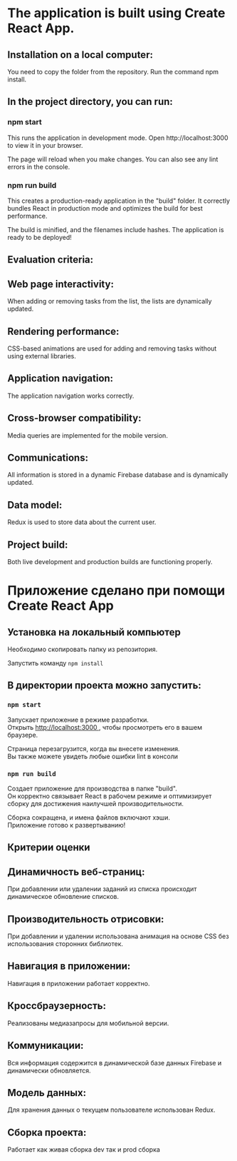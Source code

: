 # The application is built using Create React App.

## Installation on a local computer:
You need to copy the folder from the repository.
Run the command npm install.

## In the project directory, you can run:

### npm start
This runs the application in development mode.
Open http://localhost:3000 to view it in your browser.

The page will reload when you make changes.
You can also see any lint errors in the console.

### npm run build
This creates a production-ready application in the "build" folder.
It correctly bundles React in production mode and optimizes the build for best performance.

The build is minified, and the filenames include hashes.
The application is ready to be deployed!

## Evaluation criteria:

## Web page interactivity:
When adding or removing tasks from the list, the lists are dynamically updated.

## Rendering performance:
CSS-based animations are used for adding and removing tasks without using external libraries.

## Application navigation:
The application navigation works correctly.

## Cross-browser compatibility:
Media queries are implemented for the mobile version.

## Communications:
All information is stored in a dynamic Firebase database and is dynamically updated.

## Data model:
Redux is used to store data about the current user.

## Project build:
Both live development and production builds are functioning properly.


# Приложение сделано при помощи Create React App

## Установка на локальный компьютер
Необходимо скопировать папку из репозитория. 

Запустить команду  `npm install`



## В директории проекта можно запустить:

### `npm start`

Запускает приложение в режиме разработки.\
Открыть [http://localhost:3000 ](http://localhost:3000 ), чтобы просмотреть его в вашем браузере.

Страница перезагрузится, когда вы внесете изменения.\
Вы также можете увидеть любые ошибки lint в консоли


### `npm run build`

Создает приложение для производства в папке "build".\
Он корректно связывает React в рабочем режиме и оптимизирует сборку для достижения наилучшей производительности.

Сборка сокращена, и имена файлов включают хэши.\
Приложение готово к развертыванию!




## Критерии оценки

## Динамичность веб-страниц: 
При добавлении или удалении заданий из списка происходит динамическое обновление списков. 

## Производительность отрисовки: 
При добавлении и удалении использована анимация на основе CSS без использования сторонних библиотек.

## Навигация в приложении:
Навигация в приложении работает корректно.

## Кроссбраузерность: 
Реализованы медиазапросы для мобильной версии.

## Коммуникации: 
Вся информация содержится в динамической базе данных Firebase и динамически обновляется.

## Модель данных:
Для хранения данных о текущем пользователе использован Redux.

## Сборка проекта: 
Работает как живая сборка dev так и prod сборка 



